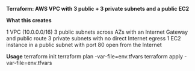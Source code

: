 **Terraform: AWS VPC with 3 public + 3 private subnets and a public EC2**

**What this creates**

1 VPC (10.0.0.0/16)
3 public subnets across AZs with an Internet Gateway and public route
3 private subnets with no direct Internet egress
1 EC2 instance in a public subnet with port 80 open from the Internet

**Usage**
terraform init
terraform plan -var-file=env.tfvars
terraform apply -var-file=env.tfvars

